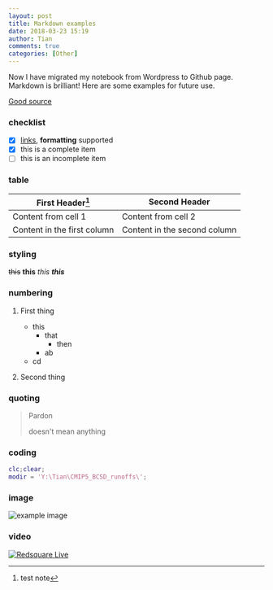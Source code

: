 ```yaml
---
layout: post
title: Markdown examples
date: 2018-03-23 15:19
author: Tian
comments: true
categories: [Other]
---
```

<style>
.tablelines table, .tablelines td, .tablelines th {
        border: 1px solid black;
        }
</style>

Now I have migrated my notebook from Wordpress to Github page. Markdown is brilliant! Here are some examples for future use.

[Good source](https://guides.github.com/features/mastering-markdown/)

### checklist
- [x] [links](), **formatting** supported
- [x] this is a complete item
- [ ] this is an incomplete item

### table
|First Header[^1] | Second Header|
| --- | --- |
|Content from cell 1 | Content from cell 2|
|Content in the first column | Content in the second column|
### styling
~~this~~
**this**
_this_
**_this_**

### numbering
1. First thing
   - this
     - that
       - then
     - ab
   - cd

2. Second thing

### quoting
> Pardon
>
> doesn't mean anything

### coding
```matlab
clc;clear;
modir = 'Y:\Tian\CMIP5_BCSD_runoffs\';
```

### image
![example image](http://tianzhounote.files.wordpress.com/2013/10/untitled.png)

### video
[![Redsquare Live](https://img.youtube.com/vi/RtU_mdL2vBM/0.jpg)](https://www.youtube.com/watch?v=RtU_mdL2vBM)

[^1]: test note

